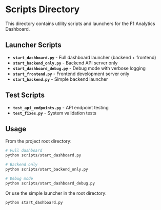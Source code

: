 # Scripts Directory

This directory contains utility scripts and launchers for the F1 Analytics Dashboard.

## Launcher Scripts

- **`start_dashboard.py`** - Full dashboard launcher (backend + frontend)
- **`start_backend_only.py`** - Backend API server only 
- **`start_dashboard_debug.py`** - Debug mode with verbose logging
- **`start_frontend.py`** - Frontend development server only
- **`start_backend.py`** - Simple backend launcher

## Test Scripts

- **`test_api_endpoints.py`** - API endpoint testing
- **`test_fixes.py`** - System validation tests

## Usage

From the project root directory:

```bash
# Full dashboard
python scripts/start_dashboard.py

# Backend only
python scripts/start_backend_only.py

# Debug mode
python scripts/start_dashboard_debug.py
```

Or use the simple launcher in the root directory:

```bash
python start_dashboard.py
``` 